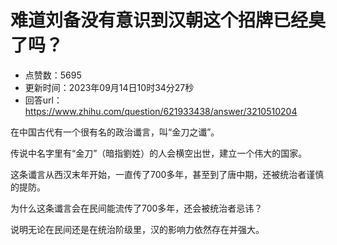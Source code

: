 # 难道刘备没有意识到汉朝这个招牌已经臭了吗？
- 点赞数：5695
- 更新时间：2023年09月14日10时34分27秒
- 回答url：https://www.zhihu.com/question/621933438/answer/3210510204
<body>
 <p data-pid="qKusjcxw">在中国古代有一个很有名的政治谶言，叫“金刀之谶”。</p>
 <p data-pid="Q6vBzskU">传说中名字里有“金刀”（暗指劉姓）的人会横空出世，建立一个伟大的国家。</p>
 <p data-pid="hJEVb3mQ">这条谶言从西汉末年开始，一直传了700多年，甚至到了唐中期，还被统治者谨慎的提防。</p>
 <p data-pid="IqIqyMbq">为什么这条谶言会在民间能流传了700多年，还会被统治者忌讳？</p>
 <p data-pid="qYXv1Ust">说明无论在民间还是在统治阶级里，汉的影响力依然存在并强大。</p>
</body>